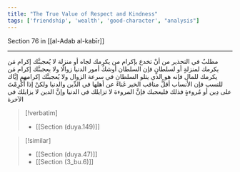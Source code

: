 ```yaml
---
title: "The True Value of Respect and Kindness"
tags: ['friendship', 'wealth', 'good-character', "analysis"]
---
```


 Section 76 in [[al-Adab al-kabīr]]

---
مطلبٌ في التحذير من أنْ تخدع بإكرام من يكرمك لجاه أو منزلة لا يُعجبنَّك إكرام مَن يكرمك لمنزلةٍ أو لسلطانٍ فإن السلطان أوشكُ أمور الدنيا زوالًا ولا يعجبنَّك إكرام مَن يكرمك للمال فإنه هو الذي يتلو السلطان في سرعة الزوال ولا يُعجبنَّك إكرامهم إيَّاك للنسب فإن الأنساب أقلُّ مناقب الخير غَناءً عن أهلها في الدِّين والدنيا  ولكنْ إذا أُكْرِمْتَ على دِين أو مُروءةٍ فذلك فليعجبك فإنَّ المروءة لا تزايلك في الدنيا وإنَّ الدين لا يزايلك في الآخرة

> [!verbatim]
> - [[Section (duya.149)]]

> [!similar]
> - [[Section (duya.47)]]
> - [[Section (3_bu.6)]]
